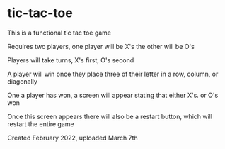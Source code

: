 # tic-tac-toe
This is a functional tic tac toe game

Requires two players, one player will be X's the other will be O's

Players will take turns, X's first, O's second

A player will win once they place three of their letter in a row, column, or diagonally

One a player has won, a screen will appear stating that either X's. or O's won

Once this screen appears there will also be a restart button, which will restart the entire game

Created February 2022, uploaded March 7th
